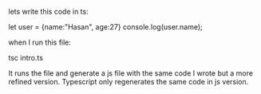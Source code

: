 lets write this code in ts:

let user = {name:"Hasan", age:27}
console.log(user.name);

when I run this file:

tsc intro.ts

It runs the file and generate a js file with the same code I wrote but a more refined version. Typescript only regenerates the same code in js version.